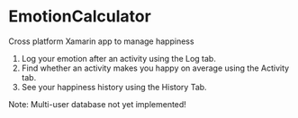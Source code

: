 # EmotionCalculator
Cross platform Xamarin app to manage happiness

1. Log your emotion after an activity using the Log tab.
2. Find whether an activity makes you happy on average using the Activity tab.
3. See your happiness history using the History Tab.

Note: Multi-user database not yet implemented!
